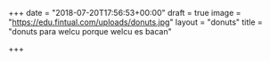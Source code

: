 +++
date = "2018-07-20T17:56:53+00:00"
draft = true
image = "https://edu.fintual.com/uploads/donuts.jpg"
layout = "donuts"
title = "donuts para welcu porque welcu es bacan"

+++
